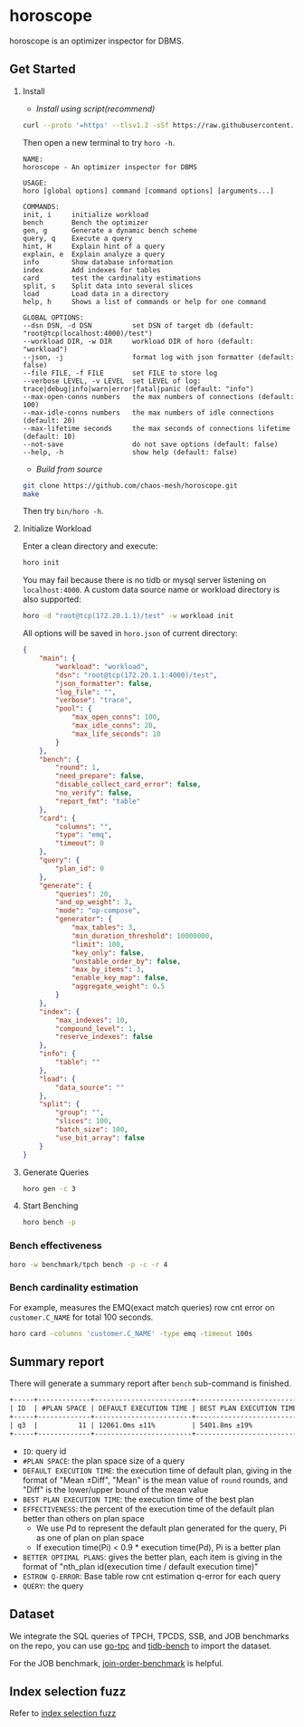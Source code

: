 # horoscope

horoscope is an optimizer inspector for DBMS.

## Get Started

1. Install

    - *Install using script(recommend)*

    ```bash
    curl --proto '=https' --tlsv1.2 -sSf https://raw.githubusercontent.com/chaos-mesh/horoscope/master/install.sh | sh
    ```

    Then open a new terminal to try `horo -h`.

    ```log
    NAME:
    horoscope - An optimizer inspector for DBMS

    USAGE:
    horo [global options] command [command options] [arguments...]

    COMMANDS:
    init, i     initialize workload
    bench       Bench the optimizer
    gen, g      Generate a dynamic bench scheme
    query, q    Execute a query
    hint, H     Explain hint of a query
    explain, e  Explain analyze a query
    info        Show database information
    index       Add indexes for tables
    card        test the cardinality estimations
    split, s    Split data into several slices
    load        Load data in a directory
    help, h     Shows a list of commands or help for one command

    GLOBAL OPTIONS:
    --dsn DSN, -d DSN          set DSN of target db (default: "root@tcp(localhost:4000)/test")
    --workload DIR, -w DIR     workload DIR of horo (default: "workload")
    --json, -j                 format log with json formatter (default: false)
    --file FILE, -f FILE       set FILE to store log
    --verbose LEVEL, -v LEVEL  set LEVEL of log: trace|debug|info|warn|error|fatal|panic (default: "info")
    --max-open-conns numbers   the max numbers of connections (default: 100)
    --max-idle-conns numbers   the max numbers of idle connections (default: 20)
    --max-lifetime seconds     the max seconds of connections lifetime (default: 10)
    --not-save                 do not save options (default: false)
    --help, -h                 show help (default: false)
    ```

    - *Build from source*
    
    ```bash
    git clone https://github.com/chaos-mesh/horoscope.git
    make
    ```

    Then try `bin/horo -h`.

2. Initialize Workload

    Enter a clean directory and execute:
    ```bash
    horo init
    ```

    You may fail because there is no tidb or mysql server listening on `localhost:4000`.
    A custom data source name or workload directory is also supported:

    ```bash
    horo -d "root@tcp(172.20.1.1)/test" -w workload init
    ```

    All options will be saved in `horo.json` of current directory:

    ```json
    {
        "main": {
            "workload": "workload",
            "dsn": "root@tcp(172.20.1.1:4000)/test",
            "json_formatter": false,
            "log_file": "",
            "verbose": "trace",
            "pool": {
                "max_open_conns": 100,
                "max_idle_conns": 20,
                "max_life_seconds": 10
            }
        },
        "bench": {
            "round": 1,
            "need_prepare": false,
            "disable_collect_card_error": false,
            "no_verify": false,
            "report_fmt": "table"
        },
        "card": {
            "columns": "",
            "type": "emq",
            "timeout": 0
        },
        "query": {
            "plan_id": 0
        },
        "generate": {
            "queries": 20,
            "and_op_weight": 3,
            "mode": "op-compose",
            "generator": {
                "max_tables": 3,
                "min_duration_threshold": 10000000,
                "limit": 100,
                "key_only": false,
                "unstable_order_by": false,
                "max_by_items": 3,
                "enable_key_map": false,
                "aggregate_weight": 0.5
            }
        },
        "index": {
            "max_indexes": 10,
            "compound_level": 1,
            "reserve_indexes": false
        },
        "info": {
            "table": ""
        },
        "load": {
            "data_source": ""
        },
        "split": {
            "group": "",
            "slices": 100,
            "batch_size": 100,
            "use_bit_array": false
        }
    }
    ```

3. Generate Queries

    ```bash
    horo gen -c 3
    ```

4. Start Benching

    ```bash
    horo bench -p
    ```

### Bench effectiveness

```sh
horo -w benchmark/tpch bench -p -c -r 4 
```

### Bench cardinality estimation

For example, measures the EMQ(exact match queries) row cnt error on `customer.C_NAME` for total 100 seconds.

```sh
horo card -columns 'customer.C_NAME' -type emq -timeout 100s
```

## Summary report

There will generate a summary report after `bench` sub-command is finished.

```txt
+-----+-------------+------------------------+--------------------------+---------------+---------------------------------+--------------------------------------------------------------------+------------------------------------------------------------------------------------------------------------------------------------------------------------------------------------------------------------------------------------------------------------------------------------------------------------------------------------------------------------------------------+
| ID  | #PLAN SPACE | DEFAULT EXECUTION TIME | BEST PLAN EXECUTION TIME | EFFECTIVENESS | BETTER OPTIMAL PLANS            | ESTROW Q-ERROR                                                     | QUERY                                                                                                                                                                                                                                                                                                                                                                        |
+-----+-------------+------------------------+--------------------------+---------------+---------------------------------+--------------------------------------------------------------------+------------------------------------------------------------------------------------------------------------------------------------------------------------------------------------------------------------------------------------------------------------------------------------------------------------------------------------------------------------------------------+
| q3  |          11 | 12061.0ms ±11%         | 5401.8ms ±19%            | 72.7%         | #6(44.8%),#10(66.4%),#11(47.3%) | count:3, median:1.0, 90th:7173270.0, 95th:7173270.0, max:7173270.0 | SELECT l_orderkey,sum(l_extendedprice*(1-l_discount)) AS revenue,o_orderdate,o_shippriority FROM ((customer) JOIN orders) JOIN lineitem WHERE c_mktsegment="AUTOMOBILE" AND c_custkey=o_custkey AND l_orderkey=o_orderkey AND o_orderdate<"1995-03-13" AND l_shipdate>"1995-03-13" GROUP BY l_orderkey,o_orderdate,o_shippriority ORDER BY revenue DESC,o_orderdate LIMIT 10 |
+-----+-------------+------------------------+--------------------------+---------------+---------------------------------+--------------------------------------------------------------------+------------------------------------------------------------------------------------------------------------------------------------------------------------------------------------------------------------------------------------------------------------------------------------------------------------------------------------------------------------------------------+
```

* `ID`: query id
* `#PLAN SPACE`: the plan space size of a query
* `DEFAULT EXECUTION TIME`: the execution time of default plan, giving in the format of "Mean ±Diff", "Mean" is the mean value of `round` rounds, and "Diff" is the lower/upper bound of the mean value
* `BEST PLAN EXECUTION TIME`: the execution time of the best plan
* `EFFECTIVENESS`: the percent of the execution time of the default plan better than others on plan space
    * We use Pd to represent the default plan generated for the query, Pi as one of plan on plan space
    * If execution time(Pi) < 0.9 * execution time(Pd), Pi is a better plan
* `BETTER OPTIMAL PLANS`: gives the better plan, each item is giving in the format of "nth_plan id(execution time / default execution time)"
* `ESTROW Q-ERROR`: Base table row cnt estimation q-error for each query
* `QUERY`: the query

## Dataset

We integrate the SQL queries of TPCH, TPCDS, SSB, and JOB benchmarks on the repo, you can use [go-tpc](https://github.com/pingcap/go-tpc) and [tidb-bench](https://github.com/pingcap/tidb-bench) to import the dataset.

For the JOB benchmark, [join-order-benchmark](https://github.com/gregrahn/join-order-benchmark) is helpful.

## Index selection fuzz

Refer to [index selection fuzz](doc/index_selection.md)
